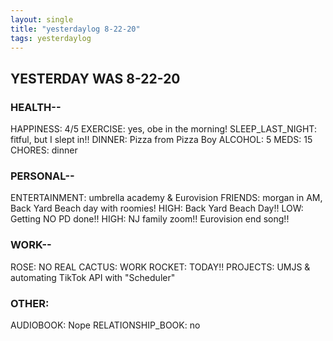 ```yaml
---
layout: single
title: "yesterdaylog 8-22-20"
tags: yesterdaylog
---
```


## YESTERDAY WAS 8-22-20

### HEALTH--

HAPPINESS: 4/5
EXERCISE: yes, obe in the morning!
SLEEP_LAST_NIGHT: fitful, but I slept in!!
DINNER: Pizza from Pizza Boy
ALCOHOL: 5
MEDS: 15
CHORES: dinner

### PERSONAL--

ENTERTAINMENT: umbrella academy & Eurovision
FRIENDS: morgan in AM, Back Yard Beach day with roomies!
HIGH: Back Yard Beach Day!!
LOW: Getting NO PD done!!
HIGH: NJ family zoom!! Eurovision end song!!

### WORK--

ROSE: NO REAL
CACTUS: WORK
ROCKET: TODAY!!
PROJECTS: UMJS & automating TikTok API with "Scheduler"

### OTHER:

AUDIOBOOK: Nope
RELATIONSHIP_BOOK: no
